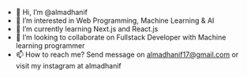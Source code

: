 - 👋 Hi, I’m @almadhanif
- 👀 I’m interested in Web Programming, Machine Learning & AI
- 🌱 I’m currently learning Next.js and React.js
- 💞️ I’m looking to collaborate on Fullstack Developer with Machine learning programmer
- 📫 How to reach me? Send message on almadhanif17@gmail.com or visit my instagram at almadhanif

<!---
almadhanif/almadhanif is a ✨ special ✨ repository because its `README.md` (this file) appears on your GitHub profile.
You can click the Preview link to take a look at your changes.
--->
